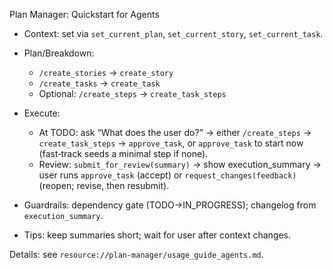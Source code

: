 Plan Manager: Quickstart for Agents

- Context: set via `set_current_plan`, `set_current_story`, `set_current_task`.

- Plan/Breakdown:
  - `/create_stories` → `create_story`
  - `/create_tasks` → `create_task`
  - Optional: `/create_steps` → `create_task_steps`

- Execute:
  - At TODO: ask “What does the user do?” → either `/create_steps` → `create_task_steps` → `approve_task`, or `approve_task` to start now (fast‑track seeds a minimal step if none).
  - Review: `submit_for_review(summary)` → show execution_summary → user runs `approve_task` (accept) or `request_changes(feedback)` (reopen; revise, then resubmit).

- Guardrails: dependency gate (TODO→IN_PROGRESS); changelog from `execution_summary`.

- Tips: keep summaries short; wait for user after context changes.

Details: see `resource://plan-manager/usage_guide_agents.md`.
